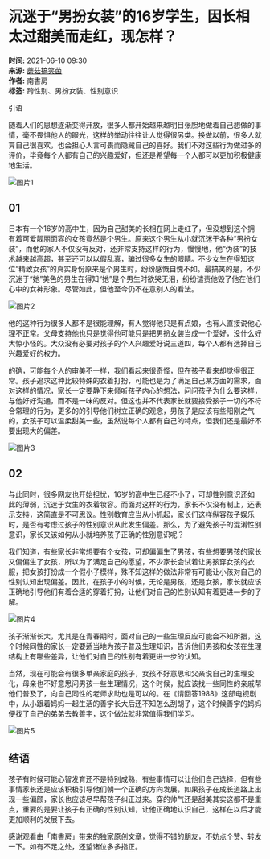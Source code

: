 # 沉迷于“男扮女装”的16岁学生，因长相太过甜美而走红，现怎样？

**时间:** 2021-06-10 09:30  
**来源:** [蘑菇搞笑菌](https://www.sohu.com/a/471391501_121065570?spm=smpc.content-abroad.content.1.1730986277956cGN8RBL)  
**作者:** 南書房  
**标签:** 跨性别、男扮女装、性别意识

引语

随着人们的思想逐渐变得开放，很多人都开始越来越明目张胆地做着自己想做的事情，毫不畏惧他人的眼光，这样的举动往往让人觉得很另类。换做以前，很多人就算自己很喜欢，也会担心人言可畏而隐藏自己的喜好。我们不对这些行为做过多的评价，毕竟每个人都有自己的兴趣爱好，但还是希望每一个人都可以更加积极健康地生活。

![图片1](https://p4.itc.cn/images01/20210610/ec7b4a7f41c4447aacf7fee0ca7a6956.jpeg)

## 01

日本有一个16岁的高中生，因为自己甜美的长相在网上走红了，但没想到这个拥有着可爱靓丽面容的女孩竟然是个男生。原来这个男生从小就沉迷于各种“男扮女装”，而他的家人不仅没有反对，还非常支持这样的行为，慢慢地，他“伪装”的技术越来越高超，甚至还可以以假乱真，骗过很多女生的眼睛。不少女生在得知这位“精致女孩”的真实身份原来是个男生时，纷纷感慨自愧不如。最搞笑的是，不少沉迷于“她”美色的男生在得知“她”是个男生时欲哭无泪，纷纷谴责他毁了他在他们心中的女神形象。尽管如此，但他至今仍不在意别人的看法。

![图片2](https://p0.itc.cn/images01/20210610/5df78e91c02547a386d1ca64eec937c7.jpeg)

他的这种行为很多人都不是很能理解，有人觉得他只是有点娘，也有人直接说他心理不正常。父母支持他也只是觉得他可能只是把男扮女装当成一个爱好，没什么好大惊小怪的。大众没有必要对孩子的个人兴趣爱好说三道四，每个人都有选择自己兴趣爱好的权力。

的确，可能每个人的审美不一样，我们看起来很奇怪，但在孩子看来却觉得很正常。孩子追求这种比较特殊的衣着打扮，可能也是为了满足自己某方面的需求，面对这样的情况，家长一定要静下来倾听孩子内心的想法，问问孩子为什么要这样，与他好好沟通，而不是一味的反对。但这也并不代表家长就要接受孩子一切的不符合常理的行为，更多的的引导他们树立正确的观念，男孩子是应该有些阳刚之气的，女孩子可以温柔甜美一些，虽然说每个人都有自己的特点，但我们还是最好不要出现大的偏差。

![图片3](https://p9.itc.cn/images01/20210610/fa5e39c058b84182a2e4781d6463dc54.jpeg)

## 02

与此同时，很多网友也开始担忧，16岁的高中生已经不小了，可却性别意识还如此的薄弱，沉迷于女生的衣着妆容。而面对这样的行为，家长不仅没有制止，还表示支持，这简直是不可思议。性别教育应当从小抓起，家长们这样纵容孩子娱乐时，是否有考虑过孩子的性别意识从此发生偏差。那么，为了避免孩子的混淆性别意识，家长又该如何从小就培养孩子正确的性别意识呢？

我们知道，有些家长非常想要有个女孩，可却偏偏生了男孩，有些想要男孩的家长又偏偏生了女孩，所以为了满足自己的愿望，不少家长会试着让男孩穿女孩的衣服，把女孩打扮成一个假小子模样，殊不知这样的做法非常有可能让小孩对自己的性别认知出现偏差。因此，在孩子小的时候，无论是男孩，还是女孩，家长就应该正确地引导他们有着合适的穿着打扮，让他们对自己的性别认知有着更进一步的了解。

![图片4](https://p7.itc.cn/images01/20210610/b57d47063e4743da94037cc54af23003.jpeg)

孩子渐渐长大，尤其是在青春期时，面对自己的一些生理反应可能会不知所措，这个时候同性的家长一定要适当地为孩子普及生理知识，告诉他们男孩和女孩在生理结构上有哪些差异，让他们对自己的性别有着更进一步的认知。

当然，现在可能会有很多单亲家庭的孩子，女孩不好意思和父亲说自己的生理变化，母亲也不好意思问男孩一些生理情况，这个时候，就应该找一些同性的亲戚帮他们普及了，向自己同性的老师求助也是可以的。在《请回答1988》这部电视剧中，从小跟着妈妈一起生活的善宇长大后还不知怎么刮胡子，这个时候善宇的妈妈便找了自己的弟弟去教善宇，这个做法就非常值得我们学习。

![图片5](https://p8.itc.cn/images01/20210610/fe9ead810db24f98a9f77a5c3ad25f49.jpeg)

## 结语

孩子有时候可能心智发育还不是特别成熟，有些事情可以让他们自己选择，但有些事情家长还是应该积极引导他们朝一个正确的方向发展，如果孩子在成长道路上出现一些偏颇，家长也应该尽早帮孩子纠正过来。穿的帅气还是甜美其实这都不是重点，重要的是要让孩子有正确的性别认知，让他正确地认识自己，这样在以后才能更加顺利的发展下去。

感谢观看由「南書房」带来的独家原创文章，觉得不错的朋友，不妨点个赞、转发一下。如有不足之处，还望诸位多多指正。